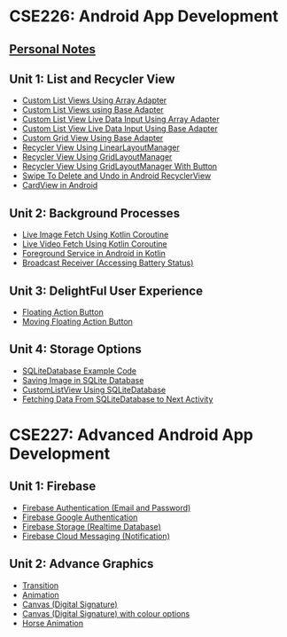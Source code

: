 # CSE226: Android App Development

## [Personal Notes](/Notes/readme.md)
## Unit 1: List and Recycler View
- [Custom List Views Using Array Adapter](/Units/1/1.md)<br>
- [Custom List Views using Base Adapter](/Units/1/2.md)<br>
- [Custom List View Live Data Input Using Array Adapter](/Units/1/3.md)<br>
- [Custom List View Live Data Input Using Base Adapter](/Units/1/4.md)<br>
- [Custom Grid View Using Base Adapter](/Units/1/5.md)<br>
- [Recycler View Using LinearLayoutManager ](/Units/1/6.md)<br>
- [Recycler View Using GridLayoutManager ](/Units/1/7.md)<br>
- [Recycler View Using GridLayoutManager With Button](/Units/1/8.md)<br>
- [Swipe To Delete and Undo in Android RecyclerView ](/Units/1/9.md)<br>
- [CardView in Android](/Units/1/10.md) <br>

## Unit 2: Background Processes

- [Live Image Fetch Using Kotlin Coroutine](/Units/2/1.md)
- [Live Video Fetch Using Kotlin Coroutine](/Units/2/2.md)
- [Foreground Service in Android in Kotlin](/Units/2/3.md)
- [Broadcast Receiver (Accessing Battery Status)](/Units/2/4.md)

## Unit 3: DelightFul User Experience
- [Floating Action Button](/Units/3/1.md)
- [Moving Floating Action Button](/Units/3/2.md)

## Unit 4: Storage Options
- [SQLiteDatabase Example Code](/Units/4/1.md)
- [Saving Image in SQLite Database](/Units/4/2.md)
- [CustomListView Using SQLiteDatabase](/Units/4/3.md)
- [Fetching Data From SQLiteDatabase to Next Activity](/Units/4/4.md)

# CSE227: Advanced Android App Development

## Unit 1: Firebase
- [Firebase Authentication (Email and Password)](/Units/CSE227/1/1.md)
- [Firebase Google Authentication](/Units/CSE227/1/2.md)
- [Firebase Storage (Realtime Database)](/Units/CSE227/1/3.md)
- [Firebase Cloud Messaging (Notification)](/Units/CSE227/1/4.md)

## Unit 2: Advance Graphics
- [Transition](/Units/CSE227/2/1.md)
- [Animation](/Units/CSE227/2/2.md)
- [Canvas (Digital Signature)](/Units/CSE227/2/3.md)
- [Canvas (Digital Signature) with colour options](/Units/CSE227/2/4.md)
- [Horse Animation](/Units/CSE227/2/5.md)